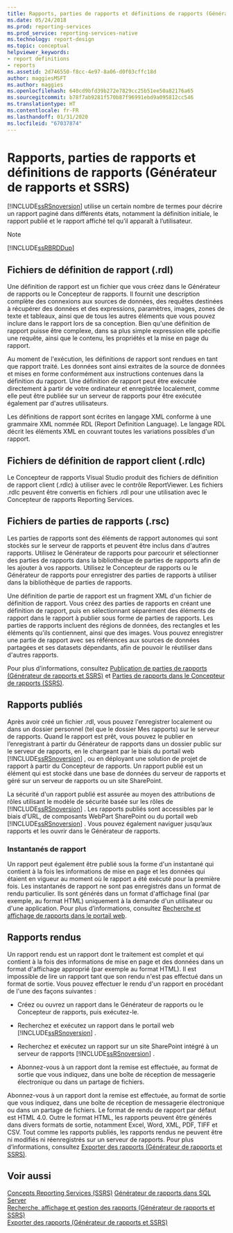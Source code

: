 ```yaml
---
title: Rapports, parties de rapports et définitions de rapports (Générateur de rapports et SSRS) | Microsoft Docs
ms.date: 05/24/2018
ms.prod: reporting-services
ms.prod_service: reporting-services-native
ms.technology: report-design
ms.topic: conceptual
helpviewer_keywords:
- report definitions
- reports
ms.assetid: 2d746550-f8cc-4e97-8a06-d0f03cffc18d
author: maggiesMSFT
ms.author: maggies
ms.openlocfilehash: 640cd9bfd39b272e7829cc25b51ee50a82176a65
ms.sourcegitcommit: b78f7ab9281f570b87f96991ebd9a095812cc546
ms.translationtype: HT
ms.contentlocale: fr-FR
ms.lasthandoff: 01/31/2020
ms.locfileid: "67037874"
---
```

# <a name="reports-report-parts-and-report-definitions-report-builder-and-ssrs"></a>Rapports, parties de rapports et définitions de rapports (Générateur de rapports et SSRS)
  [!INCLUDE[ssRSnoversion](../../includes/ssrsnoversion-md.md)] utilise un certain nombre de termes pour décrire un rapport paginé dans différents états, notamment la définition initiale, le rapport publié et le rapport affiché tel qu’il apparaît à l’utilisateur.  
  
> [!NOTE]  
>  [!INCLUDE[ssRBRDDup](../../includes/ssrbrddup-md.md)]  
  
## <a name="report-definition-rdl-files"></a>Fichiers de définition de rapport (.rdl)  
 Une définition de rapport est un fichier que vous créez dans le Générateur de rapports ou le Concepteur de rapports. Il fournit une description complète des connexions aux sources de données, des requêtes destinées à récupérer des données et des expressions, paramètres, images, zones de texte et tableaux, ainsi que de tous les autres éléments que vous pouvez inclure dans le rapport lors de sa conception. Bien qu'une définition de rapport puisse être complexe, dans sa plus simple expression elle spécifie une requête, ainsi que le contenu, les propriétés et la mise en page du rapport.  
  
 Au moment de l'exécution, les définitions de rapport sont rendues en tant que rapport traité. Les données sont ainsi extraites de la source de données et mises en forme conformément aux instructions contenues dans la définition du rapport. Une définition de rapport peut être exécutée directement à partir de votre ordinateur et enregistrée localement, comme elle peut être publiée sur un serveur de rapports pour être exécutée également par d'autres utilisateurs.  
  
 Les définitions de rapport sont écrites en langage XML conforme à une grammaire XML nommée RDL (Report Definition Language). Le langage RDL décrit les éléments XML en couvrant toutes les variations possibles d'un rapport.  
  
## <a name="client-report-definition-rdlc-files"></a>Fichiers de définition de rapport client (.rdlc)  
 Le Concepteur de rapports Visual Studio produit des fichiers de définition de rapport client (.rdlc) à utiliser avec le contrôle ReportViewer. Les fichiers .rdlc peuvent être convertis en fichiers .rdl pour une utilisation avec le Concepteur de rapports Reporting Services.  
  
## <a name="report-part-rsc-files"></a>Fichiers de parties de rapports (.rsc)  
 Les parties de rapports sont des éléments de rapport autonomes qui sont stockés sur le serveur de rapports et peuvent être inclus dans d'autres rapports. Utilisez le Générateur de rapports pour parcourir et sélectionner des parties de rapports dans la bibliothèque de parties de rapports afin de les ajouter à vos rapports. Utilisez le Concepteur de rapports ou le Générateur de rapports pour enregistrer des parties de rapports à utiliser dans la bibliothèque de parties de rapports.  
  
 Une définition de partie de rapport est un fragment XML d'un fichier de définition de rapport. Vous créez des parties de rapports en créant une définition de rapport, puis en sélectionnant séparément des éléments de rapport dans le rapport à publier sous forme de parties de rapports. Les parties de rapports incluent des régions de données, des rectangles et les éléments qu'ils contiennent, ainsi que des images. Vous pouvez enregistrer une partie de rapport avec ses références aux sources de données partagées et ses datasets dépendants, afin de pouvoir le réutiliser dans d'autres rapports.  
  
 Pour plus d’informations, consultez [Publication de parties de rapports &#40;Générateur de rapports et SSRS&#41;](../../reporting-services/report-design/report-parts-report-builder-and-ssrs.md) et [Parties de rapports dans le Concepteur de rapports &#40;SSRS&#41;](../../reporting-services/report-design/report-parts-in-report-designer-ssrs.md).  
  
## <a name="published-reports"></a>Rapports publiés  
 Après avoir créé un fichier .rdl, vous pouvez l'enregistrer localement ou dans un dossier personnel (tel que le dossier Mes rapports) sur le serveur de rapports. Quand le rapport est prêt, vous pouvez le publier en l’enregistrant à partir du Générateur de rapports dans un dossier public sur le serveur de rapports, en le chargeant par le biais du portail web [!INCLUDE[ssRSnoversion](../../includes/ssrsnoversion-md.md)] , ou en déployant une solution de projet de rapport à partir du Concepteur de rapports. Un rapport publié est un élément qui est stocké dans une base de données du serveur de rapports et géré sur un serveur de rapports ou un site SharePoint.  
  
 La sécurité d'un rapport publié est assurée au moyen des attributions de rôles utilisant le modèle de sécurité basée sur les rôles de [!INCLUDE[ssRSnoversion](../../includes/ssrsnoversion-md.md)] . Les rapports publiés sont accessibles par le biais d’URL, de composants WebPart SharePoint ou du portail web [!INCLUDE[ssRSnoversion](../../includes/ssrsnoversion-md.md)] . Vous pouvez également naviguer jusqu’aux rapports et les ouvrir dans le Générateur de rapports.  
  
### <a name="report-snapshots"></a>Instantanés de rapport  
 Un rapport peut également être publié sous la forme d'un instantané qui contient à la fois les informations de mise en page et les données qui étaient en vigueur au moment où le rapport a été exécuté pour la première fois. Les instantanés de rapport ne sont pas enregistrés dans un format de rendu particulier. Ils sont générés dans un format d'affichage final (par exemple, au format HTML) uniquement à la demande d'un utilisateur ou d'une application. Pour plus d’informations, consultez [Recherche et affichage de rapports dans le portail web](../report-builder/finding-and-viewing-reports-with-a-browser-report-builder-and-ssrs.md).  
  
## <a name="rendered-reports"></a>Rapports rendus  
 Un rapport rendu est un rapport dont le traitement est complet et qui contient à la fois des informations de mise en page et des données dans un format d'affichage approprié (par exemple au format HTML). Il est impossible de lire un rapport tant que son rendu n'est pas effectué dans un format de sortie. Vous pouvez effectuer le rendu d'un rapport en procédant de l'une des façons suivantes :  
  
-   Créez ou ouvrez un rapport dans le Générateur de rapports ou le Concepteur de rapports, puis exécutez-le.  
  
-   Recherchez et exécutez un rapport dans le portail web [!INCLUDE[ssRSnoversion](../../includes/ssrsnoversion-md.md)] .  
  
-   Recherchez et exécutez un rapport sur un site SharePoint intégré à un serveur de rapports [!INCLUDE[ssRSnoversion](../../includes/ssrsnoversion-md.md)] .  
  
-   Abonnez-vous à un rapport dont la remise est effectuée, au format de sortie que vous indiquez, dans une boîte de réception de messagerie électronique ou dans un partage de fichiers.  
  
 Abonnez-vous à un rapport dont la remise est effectuée, au format de sortie que vous indiquez, dans une boîte de réception de messagerie électronique ou dans un partage de fichiers. Le format de rendu de rapport par défaut est HTML 4.0. Outre le format HTML, les rapports peuvent être générés dans divers formats de sortie, notamment Excel, Word, XML, PDF, TIFF et CSV. Tout comme les rapports publiés, les rapports rendus ne peuvent être ni modifiés ni réenregistrés sur un serveur de rapports. Pour plus d’informations, consultez [Exporter des rapports &#40;Générateur de rapports et SSRS&#41;](../../reporting-services/report-builder/export-reports-report-builder-and-ssrs.md).  
  
## <a name="see-also"></a>Voir aussi  
 [Concepts Reporting Services (SSRS)](../reporting-services-concepts-ssrs.md) [Générateur de rapports dans SQL Server](../../reporting-services/report-builder/report-builder-in-sql-server-2016.md)   
 [Recherche, affichage et gestion des rapports &#40;Générateur de rapports et SSRS&#41;](../../reporting-services/report-builder/finding-viewing-and-managing-reports-report-builder-and-ssrs.md)   
 [Exporter des rapports &#40;Générateur de rapports et SSRS&#41;](../../reporting-services/report-builder/export-reports-report-builder-and-ssrs.md)  
  
  
